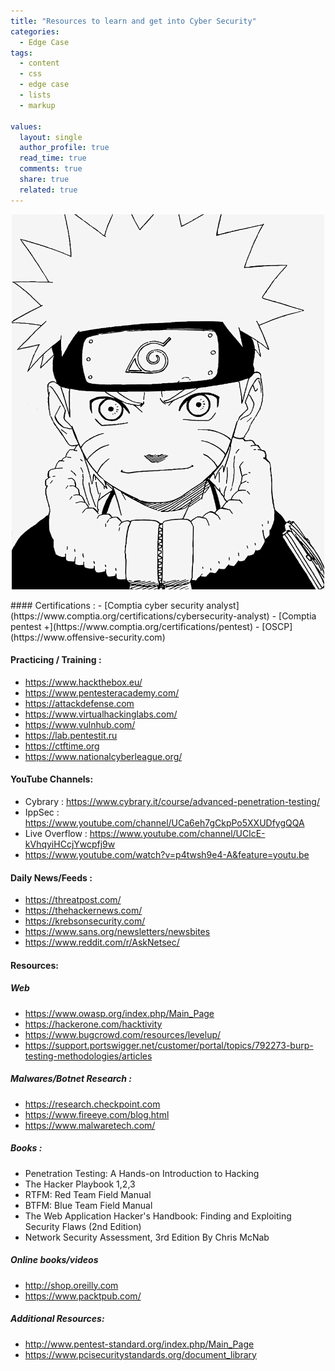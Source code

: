 ```yaml
---
title: "Resources to learn and get into Cyber Security"
categories:
  - Edge Case
tags:
  - content
  - css
  - edge case
  - lists
  - markup

values:
  layout: single
  author_profile: true
  read_time: true
  comments: true
  share: true
  related: true
---
```

<p align="center"><img src="https://github.com/mohareti/cyberlab/blob/master/assets/images/Naruto.png" width="500" height="600"></p>
#### Certifications : 
-	[Comptia cyber security analyst](https://www.comptia.org/certifications/cybersecurity-analyst)
-	[Comptia pentest +](https://www.comptia.org/certifications/pentest)
-	[OSCP](https://www.offensive-security.com)
 
#### Practicing / Training : 
-	https://www.hackthebox.eu/      
-	https://www.pentesteracademy.com/    
-	https://attackdefense.com      		                        
-	https://www.virtualhackinglabs.com/ 
-	https://www.vulnhub.com/        
-	https://lab.pentestit.ru                 
-	https://ctftime.org                         
-	https://www.nationalcyberleague.org/  
 
#### YouTube Channels:
-	Cybrary : https://www.cybrary.it/course/advanced-penetration-testing/
-	IppSec   : https://www.youtube.com/channel/UCa6eh7gCkpPo5XXUDfygQQA
-	Live Overflow : https://www.youtube.com/channel/UClcE-kVhqyiHCcjYwcpfj9w
-	https://www.youtube.com/watch?v=p4twsh9e4-A&feature=youtu.be
 
#### Daily News/Feeds :
-	https://threatpost.com/
-	https://thehackernews.com/
-	https://krebsonsecurity.com/
-	https://www.sans.org/newsletters/newsbites
-	https://www.reddit.com/r/AskNetsec/
 
#### Resources:

##### Web
-	https://www.owasp.org/index.php/Main_Page
-	https://hackerone.com/hacktivity
-	https://www.bugcrowd.com/resources/levelup/
-	https://support.portswigger.net/customer/portal/topics/792273-burp-testing-methodologies/articles
 
##### Malwares/Botnet Research : 
-	https://research.checkpoint.com
-	https://www.fireeye.com/blog.html
-	https://www.malwaretech.com/
 
##### Books :
-	Penetration Testing: A Hands-on Introduction to Hacking
-	The Hacker Playbook 1,2,3
-	RTFM: Red Team Field Manual
-	BTFM: Blue Team Field Manual
-	The Web Application Hacker's Handbook: Finding and Exploiting Security Flaws (2nd Edition)
-	Network Security Assessment, 3rd Edition By Chris McNab
 
##### Online books/videos 
-	http://shop.oreilly.com
-	https://www.packtpub.com/ 
 
##### Additional Resources:
-	http://www.pentest-standard.org/index.php/Main_Page
-	https://www.pcisecuritystandards.org/document_library
